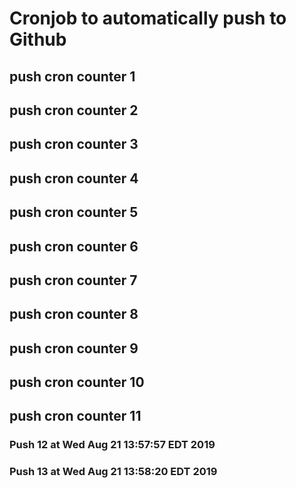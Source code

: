 # Cronjob to automatically push to Github
## push cron counter 1
## push cron counter 2
## push cron counter 3
## push cron counter 4
## push cron counter 5
## push cron counter 6
## push cron counter 7
## push cron counter 8
## push cron counter 9
## push cron counter 10
## push cron counter 11
### Push 12 at Wed Aug 21 13:57:57 EDT 2019
### Push 13 at Wed Aug 21 13:58:20 EDT 2019
